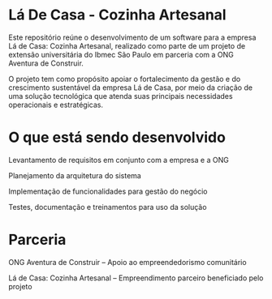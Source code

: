 # Lá De Casa - Cozinha Artesanal
Este repositório reúne o desenvolvimento de um software para a empresa Lá de Casa: Cozinha Artesanal, realizado como parte de um projeto de extensão universitária do Ibmec São Paulo em parceria com a ONG Aventura de Construir.

O projeto tem como propósito apoiar o fortalecimento da gestão e do crescimento sustentável da empresa Lá de Casa, por meio da criação de uma solução tecnológica que atenda suas principais necessidades operacionais e estratégicas.

# O que está sendo desenvolvido

Levantamento de requisitos em conjunto com a empresa e a ONG

Planejamento da arquitetura do sistema

Implementação de funcionalidades para gestão do negócio

Testes, documentação e treinamentos para uso da solução

# Parceria

ONG Aventura de Construir – Apoio ao empreendedorismo comunitário

Lá de Casa: Cozinha Artesanal – Empreendimento parceiro beneficiado pelo projeto
